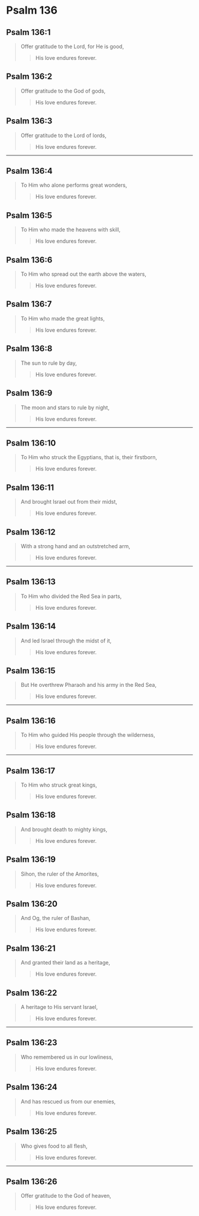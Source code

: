 # Psalm 136

## Psalm 136:1

> Offer gratitude to the Lord, for He is good,
>
> > His love endures forever.

## Psalm 136:2

> Offer gratitude to the God of gods,
>
> > His love endures forever.

## Psalm 136:3

> Offer gratitude to the Lord of lords,
>
> > His love endures forever.

---

## Psalm 136:4

> To Him who alone performs great wonders,
>
> > His love endures forever.

## Psalm 136:5

> To Him who made the heavens with skill,
>
> > His love endures forever.

## Psalm 136:6

> To Him who spread out the earth above the waters,
>
> > His love endures forever.

## Psalm 136:7

> To Him who made the great lights,
>
> > His love endures forever.

## Psalm 136:8

> The sun to rule by day,
>
> > His love endures forever.

## Psalm 136:9

> The moon and stars to rule by night,
>
> > His love endures forever.

---

## Psalm 136:10

> To Him who struck the Egyptians, that is, their firstborn,
>
> > His love endures forever.

## Psalm 136:11

> And brought Israel out from their midst,
>
> > His love endures forever.

## Psalm 136:12

> With a strong hand and an outstretched arm,
>
> > His love endures forever.

---

## Psalm 136:13

> To Him who divided the Red Sea in parts,
>
> > His love endures forever.

## Psalm 136:14

> And led Israel through the midst of it,
>
> > His love endures forever.

## Psalm 136:15

> But He overthrew Pharaoh and his army in the Red Sea,
>
> > His love endures forever.

---

## Psalm 136:16

> To Him who guided His people through the wilderness,
>
> > His love endures forever.

---

## Psalm 136:17

> To Him who struck great kings,
>
> > His love endures forever.

## Psalm 136:18

> And brought death to mighty kings,
>
> > His love endures forever.

## Psalm 136:19

> Sihon, the ruler of the Amorites,
>
> > His love endures forever.

## Psalm 136:20

> And Og, the ruler of Bashan,
>
> > His love endures forever.

## Psalm 136:21

> And granted their land as a heritage,
>
> > His love endures forever.

## Psalm 136:22

> A heritage to His servant Israel,
>
> > His love endures forever.

---

## Psalm 136:23

> Who remembered us in our lowliness,
>
> > His love endures forever.

## Psalm 136:24

> And has rescued us from our enemies,
>
> > His love endures forever.

## Psalm 136:25

> Who gives food to all flesh,
>
> > His love endures forever.

---

## Psalm 136:26

> Offer gratitude to the God of heaven,
>
> > His love endures forever.
